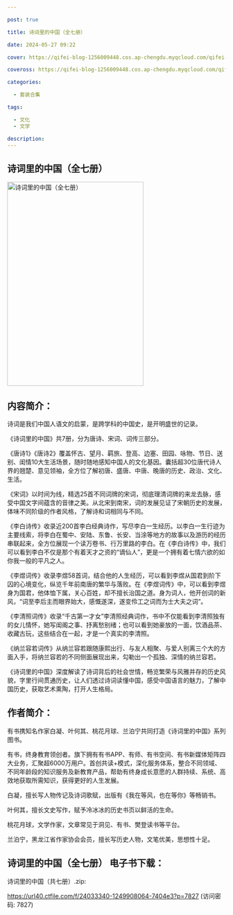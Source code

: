 ```yaml
---

post: true

title: 诗词里的中国（全七册）

date: 2024-05-27 09:22

cover: https://qifei-blog-1256009448.cos.ap-chengdu.myqcloud.com/qifei-blog/663d6ea80ea9cb1403cab6ea.jpg

coveross: https://qifei-blog-1256009448.cos.ap-chengdu.myqcloud.com/qifei-blog/663d6ea80ea9cb1403cab6ea.jpg

categories:

  - 套装合集

tags:

  - 文化
  - 文学

description:
---
```


## 诗词里的中国（全七册）
<img alt="诗词里的中国（全七册） " class="aligncenter loading" data-was-processed="true" decoding="async" fetchpriority="high" height="471" src="https://qifei-blog-1256009448.cos.ap-chengdu.myqcloud.com/qifei-blog/663d6ea80ea9cb1403cab6ea.jpg" style="cursor: zoom-in;" width="314"/>

## 内容简介：

诗词是我们中国人语文的启蒙，是跨学科的中国史，是开明盛世的记录。

《诗词里的中国》共7册，分为唐诗、宋词、词传三部分。

《唐诗1》《唐诗2》覆盖怀古、望月、羁旅、登高、边塞、田园、咏物、节日、送别、闺情10大生活场景，随时随地感知中国人的文化基因。囊括超30位唐代诗人界的翘楚、意见领袖，全方位了解初唐、盛唐、中唐、晚唐的历史、政治、文化、生活。

《宋词》以时间为线，精选25首不同词牌的宋词，彻底理清词牌的来龙去脉，感受中国文字间蕴含的音律之美。从北宋到南宋，词的发展见证了宋朝历史的发展，体味不同阶级的作者风格，了解诗和词相同与不同。

《李白诗传》收录近200首李白经典诗作，写尽李白一生经历。以李白一生行迹为主要线索，将李白在蜀中、安陆、东鲁、长安、当涂等地方的故事以及游历的经历串联起来，全方位展现一个读万卷书、行万里路的李白。在《李白诗传》中，我们可以看到李白不仅是那个有着天才之资的“谪仙人”，更是一个拥有着七情六欲的如你我一般的平凡之人。

《李煜词传》收录李煜58首词，结合他的人生经历，可以看到李煜从国君到阶下囚的心境变化，纵览千年前南唐的繁华与落败。在《李煜词传》中，可以看到李煜身为国君，他体恤下属，关心百姓，却不擅长治国之道。身为词人，他开创词的新风，“词至李后主而眼界始大，感慨遂深，遂变伶工之词而为士大夫之词”。

《李清照词传》收录“千古第一才女”李清照经典词作，书中不仅能看到李清照独有的女儿情怀，她写闺阁之事、抒离愁别绪；也可以看到她豪放的一面，饮酒品茶、收藏古玩，这些结合在一起，才是一个真实的李清照。

《纳兰容若词传》从纳兰容若跟随康熙出行、与友人相聚、与爱人别离三个大的方面入手，将纳兰容若的不同侧面展现出来，勾勒出一个孤独、深情的纳兰容若。

《诗词里的中国》深度解读了诗词背后的社会世情，畅览繁荣与风雅并存的历史风貌，字里行间贯通历史，让人们透过诗词读懂中国，感受中国语言的魅力，了解中国历史，获取艺术熏陶，打开人生格局。

## 作者简介：

有书携知名作家白凝、叶何其、桃花月球、兰泊宁共同打造《诗词里的中国》系列图书。

有书，终身教育领创者。旗下拥有有书APP、有师、有书空间、有书新媒体矩阵四大业务，汇聚超6000万用户。首创共读+模式，深化服务体系，整合不同领域、不同年龄段的知识服务及新教育产品，帮助有终身成长意愿的人群持续、系统、高效地获取所需知识，获得更好的人生发展。

白凝，擅长写人物传记及诗词歌赋，出版有《我在等风，也在等你》等畅销书。

叶何其，擅长文史写作，赋予冷冰冰的历史书页以鲜活的生命。

桃花月球，文学作家，文章常见于洞见、有书、樊登读书等平台。

兰泊宁，黑龙江省作家协会会员，擅长写历史人物，文笔优美，思想性十足。

## 诗词里的中国（全七册） 电子书下载：
诗词里的中国（共七册）.zip: 

https://url40.ctfile.com/f/24033340-1249908064-7404e3?p=7827 (访问密码: 7827)
